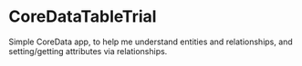 # CoreDataTableTrial
Simple CoreData app, to help me understand entities and relationships, and setting/getting attributes via relationships.
